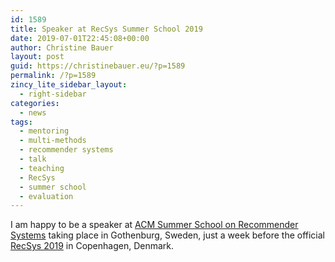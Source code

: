 ```yaml
---
id: 1589
title: Speaker at RecSys Summer School 2019
date: 2019-07-01T22:45:08+00:00
author: Christine Bauer
layout: post
guid: https://christinebauer.eu/?p=1589
permalink: /?p=1589
zincy_lite_sidebar_layout:
  - right-sidebar
categories:
  - news
tags:
  - mentoring
  - multi-methods
  - recommender systems
  - talk
  - teaching
  - RecSys
  - summer school
  - evaluation
---
```

I am happy to be a speaker at <a href="https://acmrecsys.github.io/rsss2019/" rel="noopener noreferrer" target="_blank">ACM Summer School on Recommender Systems</a> taking place in Gothenburg, Sweden, just a week before the official <a href="https://recsys.acm.org/recsys19/" rel="noopener noreferrer" target="_blank">RecSys 2019</a> in Copenhagen, Denmark.